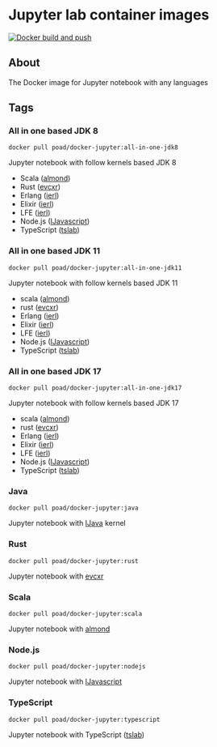 # Jupyter lab container images

[![Docker build and push](https://github.com/poad/docker-jupyter/actions/workflows/main.yml/badge.svg)](https://github.com/poad/docker-jupyter/actions/workflows/main.yml)

## About

The Docker image for Jupyter notebook with any languages

## Tags

### All in one based JDK 8

```$sh
docker pull poad/docker-jupyter:all-in-one-jdk8
```

Jupyter notebook with follow kernels based JDK 8

- Scala ([almond](https://almond.sh))
- Rust ([evcxr](https://github.com/google/evcxr/tree/master/evcxr_jupyter))
- Erlang ([ierl](https://github.com/filmor/ierl))
- Elixir ([ierl](https://github.com/filmor/ierl))
- LFE ([ierl](https://github.com/filmor/ierl))
- Node.js ([IJavascript](https://github.com/n-riesco/ijavascript))
- TypeScript ([tslab](https://github.com/yunabe/tslab))

### All in one based JDK 11

```$sh
docker pull poad/docker-jupyter:all-in-one-jdk11
```

Jupyter notebook with follow kernels based JDK 11

- scala ([almond](https://almond.sh))
- rust ([evcxr](https://github.com/google/evcxr/tree/master/evcxr_jupyter))
- Erlang ([ierl](https://github.com/filmor/ierl))
- Elixir ([ierl](https://github.com/filmor/ierl))
- LFE ([ierl](https://github.com/filmor/ierl))
- Node.js ([IJavascript](https://github.com/n-riesco/ijavascript))
- TypeScript ([tslab](https://github.com/yunabe/tslab))

### All in one based JDK 17

```$sh
docker pull poad/docker-jupyter:all-in-one-jdk17
```

Jupyter notebook with follow kernels based JDK 17

- scala ([almond](https://almond.sh))
- rust ([evcxr](https://github.com/google/evcxr/tree/master/evcxr_jupyter))
- Erlang ([ierl](https://github.com/filmor/ierl))
- Elixir ([ierl](https://github.com/filmor/ierl))
- LFE ([ierl](https://github.com/filmor/ierl))
- Node.js ([IJavascript](https://github.com/n-riesco/ijavascript))
- TypeScript ([tslab](https://github.com/yunabe/tslab))

### Java

```$sh
docker pull poad/docker-jupyter:java
```

Jupyter notebook with [IJava](https://github.com/SpencerPark/IJava) kernel

### Rust

```$sh
docker pull poad/docker-jupyter:rust
```

Jupyter notebook with [evcxr](https://github.com/google/evcxr/tree/master/evcxr_jupyter)

### Scala

```$sh
docker pull poad/docker-jupyter:scala
```

Jupyter notebook with [almond](https://almond.sh)

### Node.js

```$sh
docker pull poad/docker-jupyter:nodejs
```

Jupyter notebook with [IJavascript](https://github.com/n-riesco/ijavascript)

### TypeScript

```$sh
docker pull poad/docker-jupyter:typescript
```

Jupyter notebook with TypeScript ([tslab](https://github.com/yunabe/tslab))
